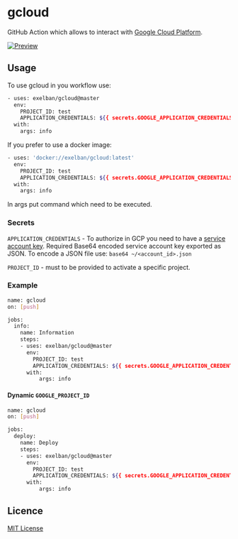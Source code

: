 # gcloud

GitHub Action which allows to interact with [Google Cloud Platform](https://cloud.google.com).

[![Preview](https://serhiy.s3.eu-central-1.amazonaws.com/Github_repo/gcloud/logo_gcp_vertical_rgb.png?v=1)](https://cloud.google.com)

## Usage
To use gcloud in you workflow use:

```sh
- uses: exelban/gcloud@master
  env:
    PROJECT_ID: test
    APPLICATION_CREDENTIALS: ${{ secrets.GOOGLE_APPLICATION_CREDENTIALS }}
  with:
    args: info
```

If you prefer to use a docker image:

```sh
- uses: 'docker://exelban/gcloud:latest'
  env:
    PROJECT_ID: test
    APPLICATION_CREDENTIALS: ${{ secrets.GOOGLE_APPLICATION_CREDENTIALS }}
  with:
    args: info
```

In args put command which need to be executed.

### Secrets
`APPLICATION_CREDENTIALS` - To authorize in GCP you need to have a [service account key](https://console.cloud.google.com/apis/credentials/serviceaccountkey?_ga=2.84485854.-650438822.1565472343). Required Base64 encoded service account key exported as JSON.
To encode a JSON file use: `base64 ~/<account_id>.json`

`PROJECT_ID` - must to be provided to activate a specific project.

### Example

```sh
name: gcloud
on: [push]

jobs:
  info:
    name: Information
    steps:
    - uses: exelban/gcloud@master
      env:
        PROJECT_ID: test
        APPLICATION_CREDENTIALS: ${{ secrets.GOOGLE_APPLICATION_CREDENTIALS }}
      with:
          args: info
```

#### Dynamic `GOOGLE_PROJECT_ID`
```sh
name: gcloud
on: [push]

jobs:
  deploy:
    name: Deploy
    steps:
    - uses: exelban/gcloud@master
      env:
        PROJECT_ID: test
        APPLICATION_CREDENTIALS: ${{ secrets.GOOGLE_APPLICATION_CREDENTIALS }}
      with:
          args: info
```

## Licence
[MIT License](https://github.com/exelban/gcloud/blob/master/LICENSE)
